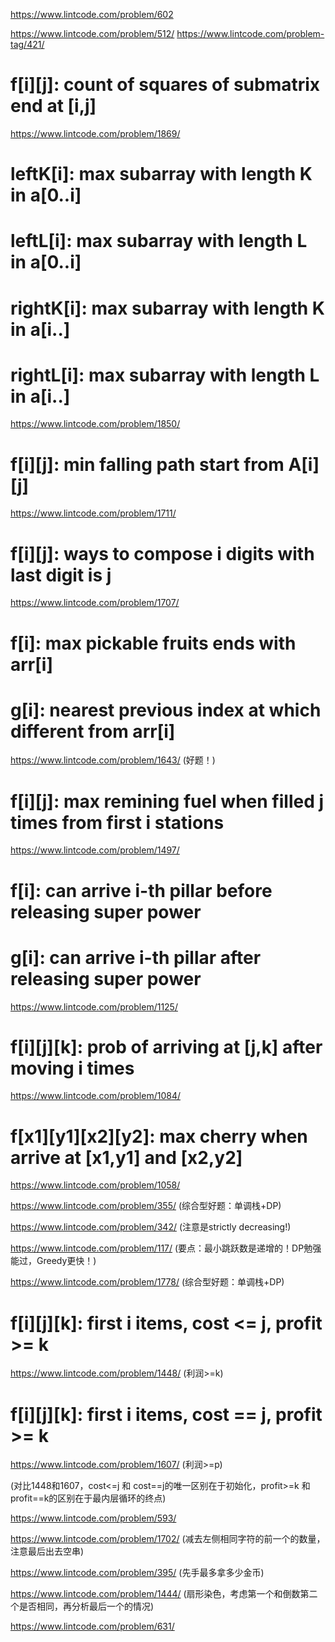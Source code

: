 


https://www.lintcode.com/problem/602



https://www.lintcode.com/problem/512/
https://www.lintcode.com/problem-tag/421/

# f[i][j]: count of squares of submatrix end at [i,j]
https://www.lintcode.com/problem/1869/


# leftK[i]: max subarray with length K in a[0..i]
# leftL[i]: max subarray with length L in a[0..i]
# rightK[i]: max subarray with length K in a[i..]
# rightL[i]: max subarray with length L in a[i..]
https://www.lintcode.com/problem/1850/


# f[i][j]: min falling path start from A[i][j]
https://www.lintcode.com/problem/1711/

# f[i][j]: ways to compose i digits with last digit is j
https://www.lintcode.com/problem/1707/


# f[i]: max pickable fruits ends with arr[i]
# g[i]: nearest previous index at which different from arr[i]
https://www.lintcode.com/problem/1643/    (好题！)

# f[i][j]: max remining fuel when filled j times from first i stations
https://www.lintcode.com/problem/1497/


# f[i]: can arrive i-th pillar before releasing super power
# g[i]: can arrive i-th pillar after releasing super power
https://www.lintcode.com/problem/1125/


# f[i][j][k]: prob of arriving at [j,k] after moving i times
https://www.lintcode.com/problem/1084/

# f[x1][y1][x2][y2]: max cherry when arrive at [x1,y1] and [x2,y2]
https://www.lintcode.com/problem/1058/


https://www.lintcode.com/problem/355/  (综合型好题：单调栈+DP)

https://www.lintcode.com/problem/342/  (注意是strictly decreasing!)

https://www.lintcode.com/problem/117/  (要点：最小跳跃数是递增的！DP勉强能过，Greedy更快！)


https://www.lintcode.com/problem/1778/  (综合型好题：单调栈+DP)


# f[i][j][k]: first i items, cost <= j, profit >= k
https://www.lintcode.com/problem/1448/  (利润>=k)

# f[i][j][k]: first i items, cost == j, profit >= k
https://www.lintcode.com/problem/1607/  (利润>=p)

(对比1448和1607，cost<=j 和 cost==j的唯一区别在于初始化，profit>=k 和 profit==k的区别在于最内层循环的终点)

https://www.lintcode.com/problem/593/

https://www.lintcode.com/problem/1702/  (减去左侧相同字符的前一个的数量，注意最后出去空串)

https://www.lintcode.com/problem/395/   (先手最多拿多少金币)

https://www.lintcode.com/problem/1444/  (扇形染色，考虑第一个和倒数第二个是否相同，再分析最后一个的情况)

https://www.lintcode.com/problem/631/


